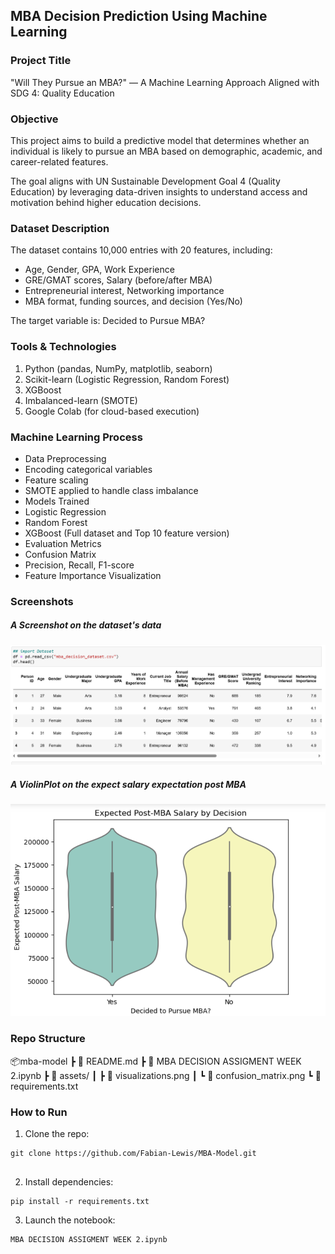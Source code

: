 ## MBA Decision Prediction Using Machine Learning

###  Project Title
"Will They Pursue an MBA?" — A Machine Learning Approach Aligned with SDG 4: Quality Education

### Objective
This project aims to build a predictive model that determines whether an individual is likely to pursue an MBA based on demographic, academic, and career-related features.

The goal aligns with UN Sustainable Development Goal 4 (Quality Education) by leveraging data-driven insights to understand access and motivation behind higher education decisions.

### Dataset Description

The dataset contains 10,000 entries with 20 features, including:

- Age, Gender, GPA, Work Experience
- GRE/GMAT scores, Salary (before/after MBA)
- Entrepreneurial interest, Networking importance
- MBA format, funding sources, and decision (Yes/No)

The target variable is: Decided to Pursue MBA?

### Tools & Technologies
 1. Python (pandas, NumPy, matplotlib, seaborn)
 2. Scikit-learn (Logistic Regression, Random Forest)
 3. XGBoost
 4. Imbalanced-learn (SMOTE)
 5. Google Colab (for cloud-based execution)

### Machine Learning Process
 - Data Preprocessing
 - Encoding categorical variables
 - Feature scaling
 - SMOTE applied to handle class imbalance
 - Models Trained
 - Logistic Regression
 - Random Forest
 - XGBoost (Full dataset and Top 10 feature version)
 - Evaluation Metrics
 - Confusion Matrix
 - Precision, Recall, F1-score
 - Feature Importance Visualization

### Screenshots
##### A Screenshot on the dataset's data
<img src="assets/data_head.png" width ="600"/>

##### A ViolinPlot on the expect salary expectation post MBA
<img src="assets/expect_salary.png" width="600"/>

### Repo Structure
📦mba-model
 ┣ 📜 README.md
 ┣ 📜 MBA DECISION ASSIGMENT WEEK 2.ipynb
 ┣ 📂 assets/
 ┃ ┣ 📸 visualizations.png
 ┃ ┗ 📸 confusion_matrix.png
 ┗ 📄 requirements.txt


### How to Run
1. Clone the repo:
```
git clone https://github.com/Fabian-Lewis/MBA-Model.git


```
2. Install dependencies:
```
pip install -r requirements.txt
```
3. Launch the notebook:
```
MBA DECISION ASSIGMENT WEEK 2.ipynb
```
